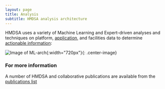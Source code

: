 ```yaml
---
layout: page
title: Analysis
subtitle: HMDSA analysis architecture
---
```


HMDSA uses a variety of Machine Learning and Expert-driven analyses and techniques on platform, [application](./tools/applicationdata.md), and facilities data to determine [actionable information](./insights.md):

![Image of ML-arch](resources/figs/ml.jpg){:width="720px"}{: .center-image}


### For more information ###
A number of HMDSA and collaborative publications are available from the [publications list](./docs.md)
